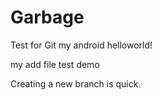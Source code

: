 # Garbage
Test for Git
my android helloworld!

my add file test demo 

Creating a new branch is quick.